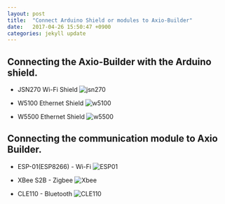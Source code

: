 ```yaml
---
layout: post
title:  "Connect Arduino Shield or modules to Axio-Builder"
date:   2017-04-26 15:50:47 +0900
categories: jekyll update
---
```


## Connecting the Axio-Builder with the Arduino shield.

* JSN270 Wi-Fi Shield
![jsn270](https://cloud.githubusercontent.com/assets/24871079/25420972/920fb370-2a95-11e7-9025-7c3951ad4bfb.png)

* W5100 Ethernet Shield
![w5100](https://cloud.githubusercontent.com/assets/24871079/25421102/3f76cbc0-2a96-11e7-8de4-39d899c81af0.png)

* W5500 Ethernet Shield
![w5500](https://cloud.githubusercontent.com/assets/24871079/25421213/bbc42d58-2a96-11e7-9ef8-f283667b32db.png)


## Connecting the communication module to Axio Builder.

* ESP-01(ESP8266) - Wi-Fi
![ESP01](https://cloud.githubusercontent.com/assets/24871079/25421283/0bcb21f8-2a97-11e7-9a80-09a5e0b249ec.png)

* XBee S2B - Zigbee
![Xbee](https://cloud.githubusercontent.com/assets/24871079/25421339/583ac46c-2a97-11e7-96c5-248387bfd83b.png)

* CLE110 - Bluetooth
![CLE110](https://cloud.githubusercontent.com/assets/24871079/25421347/6780b90e-2a97-11e7-9209-d6e0a3593ad1.png)